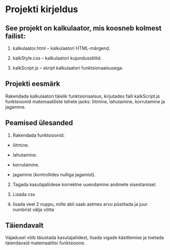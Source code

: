# Projekti kirjeldus

## See projekt on kalkulaator, mis koosneb kolmest failist:

1. kalkulaator.html – kalkulaatori HTML-märgend.

2. kalkStyle.css – kalkulaatori kujundusstiilid.

3. kalkScript.js – skript kalkulaatori funktsionaalsusega.

## Projekti eesmärk

Rakendada kalkulaatori täielik funktsionaalsus, kirjutades faili kalkScript.js funktsioonid matemaatiliste tehete jaoks: liitmine, lahutamine, korrutamine ja jagamine.

## Peamised ülesanded

1. Rakendada funktsioonid:

* liitmine.

* lahutamine.

* korrutamine.

* jagamine (kontrollides nulliga jagamist).

2. Tagada kasutajaliidese korrektne uuendamine andmete sisestamisel.

3. Lisada css

4. lisada veel 2 nuppu, mille abil saab astmes arvu püstitada ja juur numbrist välja võtta 

## Täiendavalt

Vajadusel võib täiustada kasutajaliidest, lisada vigade käsitlemise ja toetada täiendavaid matemaatilisi funktsioone.
